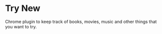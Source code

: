 # Try New
Chrome plugin to keep track of books, movies, music and other things that you want to try.